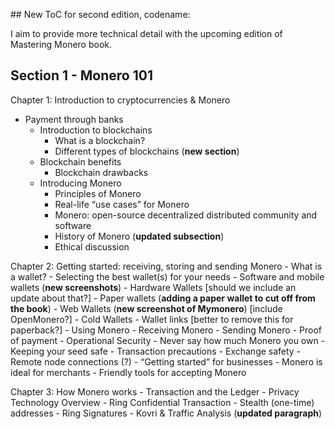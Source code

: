 ## New ToC for second edition, codename: 

I aim to provide more technical detail with the upcoming edition of Mastering Monero book. 

## Section 1 - Monero 101

Chapter 1: Introduction to cryptocurrencies & Monero
  - Payment through banks
	- Introduction to blockchains
		- What is a blockchain?
	  - Different types of blockchains (**new section**)
    - Blockchain benefits
		- Blockchain drawbacks
	- Introducing Monero
		-  Principles of Monero
		-  Real-life “use cases” for Monero
		-  Monero: open-source decentralized distributed community and software
		-  History of Monero (**updated subsection**)
		-  Ethical discussion
 
 Chapter 2: Getting started: receiving, storing and sending Monero
    - What is a wallet?
    - Selecting the best wallet(s) for your needs 
      - Software and mobile wallets (**new screenshots**)
      - Hardware Wallets [should we include an update about that?]
      - Paper wallets (**adding a paper wallet to cut off from the book**)
      - Web Wallets (**new screenshot of Mymonero**) [include OpenMonero?]
      - Cold Wallets
      - Wallet links [better to remove this for paperback?]
    - Using Monero
      - Receiving Monero
      - Sending Monero
      - Proof of payment
    - Operational Security
      - Never say how much Monero you own
      - Keeping your seed safe
      - Transaction precautions
      - Exchange safety
      - Remote node connections (?)
    - “Getting started” for businesses
      - Monero is ideal for merchants
      - Friendly tools for accepting Monero
      
 Chapter 3: How Monero works
    - Transaction and the Ledger
    - Privacy Technology Overview
      - Ring Confidential Transaction
      - Stealth (one-time) addresses
      - Ring Signatures
      - Kovri & Traffic Analysis (**updated paragraph**)
